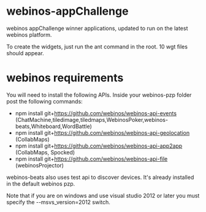 webinos-appChallenge
====================

webinos appChallenge winner applications, updated to run on the latest webinos platform.

To create the widgets, just run the ant command in the root. 10 wgt files should appear.

webinos requirements
====================

You will need to install the following APIs. Inside your webinos-pzp folder post the following commands:

* npm install git+https://github.com/webinos/webinos-api-events (ChatMachine,tiledimage,tiledmaps,WebinosPoker,webinos-beats,Whiteboard,WordBattle)
* npm install git+https://github.com/webinos/webinos-api-geolocation (CollabMaps)
* npm install git+https://github.com/webinos/webinos-api-app2app (CollabMaps, Spocked)
* npm install git+https://github.com/webinos/webinos-api-file (webinosProjector)

webinos-beats also uses test api to discover devices. It's already installed in the default webinos pzp.

Note that if you are on windows and use visual studio 2012 or later you must specify the --msvs_version=2012 switch.

